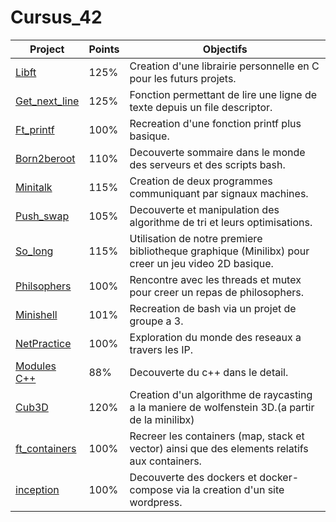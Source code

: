 # Cursus_42

| Project                                                                                                   | Points    | Objectifs                                                                                             |
| --------------------------------------------------------------------------------------------------------- | --------- | ----------------------------------------------------------------------------------------------------- |
| <a href="https://github.com/LeGodurix19/Cursus_42/tree/main/project_01_libft">Libft</a>                   | 125%      | Creation d'une librairie personnelle en C pour les futurs projets.                                    |
| <a href="https://github.com/LeGodurix19/Cursus_42/tree/main/project_02_get_next_line">Get_next_line</a>   | 125%      | Fonction permettant de lire une ligne de texte depuis un file descriptor.                             |
| <a href="https://github.com/LeGodurix19/Cursus_42/tree/main/project_03_ft_printf">Ft_printf</a>           | 100%      | Recreation d'une fonction printf plus basique.                                                        |
| <a href="https://github.com/LeGodurix19/Cursus_42/tree/main/project_04_born2beroot">Born2beroot</a>       | 110%      | Decouverte sommaire dans le monde des serveurs et des scripts bash.                                   |
| <a href="https://github.com/LeGodurix19/Cursus_42/tree/main/project_05_minitalk">Minitalk</a>             | 115%      | Creation de deux programmes communiquant par signaux machines.                                        |
| <a href="https://github.com/LeGodurix19/Cursus_42/tree/main/project_06_push_swap">Push_swap</a>           | 105%      | Decouverte et manipulation des algorithme de tri et leurs optimisations.                              |
| <a href="https://github.com/LeGodurix19/Cursus_42/tree/main/project_07_so_long">So_long</a>               | 115%      | Utilisation de notre premiere bibliotheque graphique (Minilibx) pour creer un jeu video 2D basique.   |
| <a href="https://github.com/LeGodurix19/Cursus_42/tree/main/project_08_philosophers">Philsophers</a>      | 100%      | Rencontre avec les threads et mutex pour creer un repas de philosophers.                              |
| <a href="https://github.com/LeGodurix19/Cursus_42/tree/main/project_09_minishell">Minishell</a>           | 101%      | Recreation de bash via un projet de groupe a 3.                                                       |
| <a href="https://github.com/LeGodurix19/Cursus_42/tree/main/project_10_net_practice">NetPractice</a>      | 100%      | Exploration du monde des reseaux a travers les IP.                                                    |
| <a href="https://github.com/LeGodurix19/Cursus_42/tree/main/project_11_cpp_modules">Modules C++</a>       | 88%       | Decouverte du c++ dans le detail.                                                                     |
| <a href="https://github.com/LeGodurix19/Cursus_42/tree/main/project_12_cub3D">Cub3D</a>                   | 120%      | Creation d'un algorithme de raycasting a la maniere de wolfenstein 3D.(a partir de la minilibx)       |
| <a href="https://github.com/LeGodurix19/Cursus_42/tree/main/project_13_ft_containers">ft_containers</a>   | 100%  | Recreer les containers (map, stack et vector) ainsi que des elements relatifs aux containers.         |
| <a href="https://github.com/LeGodurix19/Cursus_42/tree/main/project_14_inception">inception</a>           | 100%      | Decouverte des dockers et docker-compose via la creation d'un site wordpress.                         |
